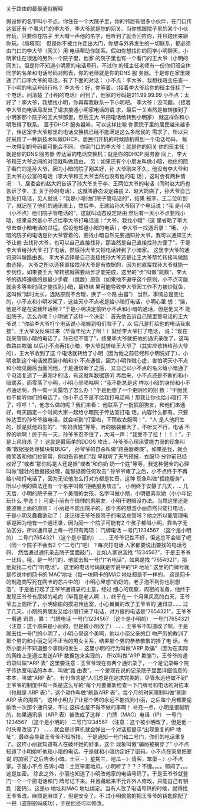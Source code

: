 关于路由的最最通俗解释



假设你的名字叫小不点，你住在一个大院子里，你的邻居有很多小伙伴，在门口传达室还有
个看大门的李大爷，李大爷就是你的网关。当你想跟院子里的某个小伙伴玩，只要你在院子
里大喊一声他的名字，他听到了就会回应你，并且跑出来跟你玩。（局域网）
但是你不被允许走出大门，你想与外界发生的一切联系，都必须由门口的李大爷（网关）用
电话帮助你联系。假如你想找你的同学小明聊天，小明家住在很远的另外一个院子里，他家
的院子里也有一个看门的王大爷（小明的网关）。但是你不知道小明家的电话号码，不过你
的班主任老师有一份你们班全体同学的名单和电话号码对照表，你的老师就是你的DNS 服
务器。于是你在家里拨通了门口李大爷的电话，有了下面的对话：
小不点：李大爷，我想找班主任查一下小明的电话号码行吗？
李大爷：好，你等着。（接着李大爷给你的班主任挂了一个电话，问清楚
了小明的电话）问到了，他家的号码是211.99.99.99
小不点：太好了！李大爷，我想找小明，你再帮我联系一下小明吧。
李大爷：没问题。（接着李大爷向电话局发出了请求接通小明家电话的请
求，最后一关当然是被转接到了小明家那个院子的王大爷那里，然后王大
爷把电话给转到小明家）
就这样你和小明取得了联系。
至于DHCP 服务器嘛，可以这样比喻
你家院子里的居民越来越多了，传达室李大爷那里的电话交换机已经不能满足这么多居民的
需求了，所以只好采用了一种新技术叫做DHCP，居民们开机的时候随机得到一个电话号码，
每一次得到的号码都可能会不同。
你家门口的李大爷：就是你的网关
你的班主任：就是你的DNS 服务器
传达室的电话交换机：就是你的DHCP 服务器
同上，李大爷和王大爷之间的对话就叫做路由。
另：如果还有个小朋友叫做小暗，他住的院子看门的是孙大爷，因为小暗的院子刚盖好，孙
大爷刚来不久，他没有李大爷和王大爷办公室的电话（李大爷和王大爷当然也没有他的电
话），这时会有两种情况：
1、居委会的赵大妈告诉了孙大爷关于李、王两位大爷的电话（同时赵大妈也告诉了李、王
关于孙的电话），这就叫静态设定路由
2、赵大妈病了，孙大爷自己到处打电话，见人就说：“我是小暗他们院子管电话的”，结果
被李、王二位听到了，就记在了他们的通讯录上，然后李、王就给孙大爷回了个电话说：“我
是小明（小不点）他们院子管电话的”，这就叫动态设定路由
然后有一天小不点要找小暗，结果自然是小不点给李大爷打电话说：“大爷，我找小暗”（这
里省略了李大爷去查小暗电话的过程，假设他知道小暗的电话），李大爷一找通讯录：“哦，
小暗的院子的电话是孙大爷管着的，要找小暗自然先要通知孙大爷，我可以通知王大爷让他
去找孙大爷，也可以自己直接找孙，那当然是自己直接找孙方便了”，于是李大爷给孙大爷
打了电话，然后孙大爷又把电话转到了小暗家。
这里李大爷的通讯录叫做路由表。
李大爷选择是自己直接找孙大爷还是让王大爷帮忙转接叫做路由选择。
大爷之所以选择直接找孙大爷是有依据的，因为他直接找孙大爷就能一步到位，如果要王大
爷转接就需要两步才能完成，这里的“步”叫做“跳数”，李大爷的选择遵循的是最少步骤
（跳数）原则（如果他不遵守这个原则，小不点可能就会多等些时间才能找到小暗，最终结
果可能导致李大爷因工作不力被炒鱿鱼，这叫做“延时太长，选路原则不合理，换了一个路
由器”）
当然，事情总是变化的，小不点和小明吵架了，这些天小不点老是给小暗打电话，小明心里
想：“操，他是不是在说我坏话啊？”于是小明决定偷听小不点和小暗的通话，但是他又不
能出院子，怎么办呢？小明做了这样一个决定：
首先他告诉自己院里管电话的王大爷说：“你给李大爷打个电话说小暗搬到咱们院子了，以
后凡是打给他的电话我来接”，王大爷没反映过来（毕竟年纪大了啊！）就给李大爷打了电话，
说：“现在我来管理小暗的电话了，孙已经不管了”，结果李大爷就把他的通讯录改了，这叫
做路由欺骗
以后小不点再找小暗，李大爷就转给王大爷了（其实应该转给孙大爷的），王大爷收到了这
个电话就转给了小明（因为他之前已经和小明说好了），小明收到这个电话就假装小暗和小
不点通信。因为小明作贼心虚，害怕明天小不点和小暗见面后当面问他，于是通信断了之后，
又自己以小不点的名义给小暗通了个电话复述了一遍刚才的话，有这就叫数据窃听
再后来，小不点还是不断的和小暗联系，而零落了小明，小明心里嘀咕啊：“我不能总是这
样以小暗的身份和小不点通话啊，外一有一天露馅了怎么办！”于是他想了一个更阴险的招
数：“干脆我也不偷听你们的电话了，你小不点不是不给我打电话吗！那我让你也给小暗打
不了，哼哼！”，他怎么做的呢？我们来看：
他联系了一批狐朋狗友，和他们串通好，每天固定一个时间大家一起给小暗院子传达室打电
话，内容什么都有，只要传达室的孙爷爷接电话，就会听到“打雷啦，下雨收衣服啊！”、“人
是人他妈生的，妖是妖他妈生的”、“你妈贵姓”等等，听的脑袋都大了，不听又不行，电话
不停的响啊！终于有一天，孙爷爷忍不住了，大喊一声：“我受不了拉！！！！”，于是上吊自杀
了！
这就是最简单的DDOS 攻击，孙爷爷心理承受能力弱的现象叫做“数据报处理模块有BUG”，
孙爷爷的自杀叫做“路由器瘫痪”。如果是我，就会微笑着和他们拉家常，例如告诉他们“我
早就听了天气预报，衣服10 分钟前已经收好了”或者“那你妈是人还是妖”或者“和你奶
奶一个姓”等等，我这种健全的心理叫做“健壮的数据报处理，能够抵御任何攻击”
孙爷爷瘫了之后，小不点终于不再给小暗打电话了，因为无论他怎么打对方都是忙音，这种
现象叫做“拒绝服务”，所以小明的做法还有一个名字叫做“拒绝服务攻击”。
小明终于安静了几天，...
几天后，小明的院子来了一个美丽的女孩，名字叫做小丽，小明很喜欢她（小小年纪玩什么
早恋！）可是小丽有个很帅的男朋友，小明干瞪眼没办法。当然这里还是要遵循上面的原则：
小丽是不能出院子的。那个男的想泡小丽自然只能打电话，于是小明又蠢蠢欲动了：
还记得王爷爷是院子的电话总管吗？他之所以能管理电话是因为他有一个通讯录，因为同一
个院子可能有2 个孩子都叫小明，靠名字无法区分，所以通讯录上每一行只有两项：
门牌电话
一号门1234567 （这个是小明的）
二号门7654321 （这个是小丽的）
......
王爷爷记性不好，但这总不会错了吧（同一个院子不会有2 个“二号门”吧）？每次打电话
人家都要说出要找的电话号码， 然后通过通讯录去院子里面敲门， 比如人家说我找
“1234567”，于是王爷爷一比较，哦，是一号门的，他就去敲一号门“听电话”，如果是找
“7654321”，那他就找二号门“听电话”。
这里的电话号码就是传说中的“IP 地址”
这里的门牌号就是传说中的网卡的’MAC‘地址（每一块网卡的MAC 地址都是不一样的，
这是网卡的制造商写死在网卡的芯片中的）
小明心里想“奶奶的，老子泡不到你也别想泡”，于是他打起了王爷爷通讯录的主意，经过
细心的观察，周密的准备，他终于发现王爷爷有尿频的毛病（毕竟是老人啊...），终于在一
个月黑风高的白天，王爷爷去上厕所了，小明偷偷的摸进传达室，小心翼翼的改了王爷爷的
通讯录......
过了几天，小丽的男朋友又给小丽打来了电话，对方报的电话是“7654321”，王爷爷一看通
讯录，靠：
门牌电话
一号门1234567 （这个是小明的）
一号门7654321 （注意：这个原来是小丽的，但是被小明改了）
......
王爷爷不知道改了啊，于是就去找一号门的小明了，小明心里这个美啊，他以小丽父亲的口
吻严厉的教训了那个男的和小丽之间不正当的男女关系，结果那个男的恭恭敬敬的挂了电
话。当然小丽并不知道整个事情的发生...
这里小明的行为叫做“ARP 欺骗”（因为在实际的网络上是通过发送ARP 数据包来实现的，
所以叫做“ARP 欺骗”），王爷爷的通讯录叫做“ARP 表”
这里要注意：王爷爷现在有两个通讯录了，一个是记录每个院子传达室电话的本本，叫做“路
由表”，一个是现在说的记录院子里面详细信息的本本，叫做“ARP 表”。
有句命言是“人们总是在追求完美的，尽管永远也做不到”
王爷爷的制度中有一条是这么写的“每个月要重新检查一下门牌号和电话的对应本（也就是
ARP 表）”，这个动作叫做“刷新ARP 表”，每个月的时间限制叫做“刷新ARP 表的周期”。
这样小明为了让那个男的永远不能找到小丽，之后每个月都要偷偷改一次那个通讯录，不过
这样也是不得不做的事啊！
补充一点，小明是很聪明的，如果通讯录（ARP 表）被改成了这样：
门牌（MAC）电话（IP）
一号门1234567 （这个是小明的）
二号门1234567 （注意：这个被小明改了，但是他一时头晕改错了）
......
就会是计算机就会弹出一个对话框提示“出现重复的IP 地址”，最终会导致王爷爷不知所措，
于是通知一号门和二号门，你们的电话重复了。这样小丽就知道有人在破坏她的好事，这个
现象叫做“骗局被揭穿了”
小不点知道了小明偷听他和小暗的电话，于是就和小暗约定好了密码。小不点在家里把要说
的加密了之后告诉小暗。土豆－〉星期三，地瓜－〉请客，笨蛋－〉小不点家。于是小不点
告诉小暗：土豆笨蛋地瓜。小明听了？？？不懂。。。。郁闷了。。。这是加密。
除此之外，小丽也知道了小明改他家的电话号码了。于是王爷爷就登门一个一个把电话和门
牌号记下来。并且藏起来不允许外人修改，只能自己有钥匙（密码）。这是ip 地址和MAC
地址绑定。当有人改了电话号码的时候，就得找王爷爷改。麻烦是麻烦了，但是安全了。不
过小明偷偷的把王爷爷的钥匙偷配了一把（盗窃密码成功），于是他还可以修改。